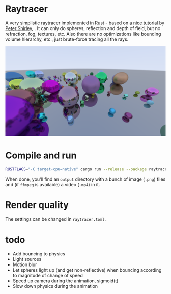 # Raytracer

A very simplistic raytracer implemented in Rust - based on [a nice tutorial by Peter Shirley](https://raytracing.github.io/books/RayTracingInOneWeekend.html), .
It can only do spheres, reflection and depth of field, but no refraction, fog, textures, etc.
Also there are no optimizations like bounding volume hierarchy, etc., just brute-force tracing all the rays. 

![example](example.png)

# Compile and run

```bash
RUSTFLAGS="-C target-cpu=native" cargo run --release --package raytracer --bin main
```

When done, you'll find an `output` directory with a bunch of image (`.png`) files and (if `ffmpeg` is available) a video (`.mp4`) in it.

# Render quality

The settings can be changed in `raytracer.toml`.

# todo

- Add bouncing to physics
- Light sources
- Motion blur
- Let spheres light up (and get non-reflective) when bouncing according to magnitude of change of speed
- Speed up camera during the animation, sigmoid(t)
- Slow down physics during the animation
